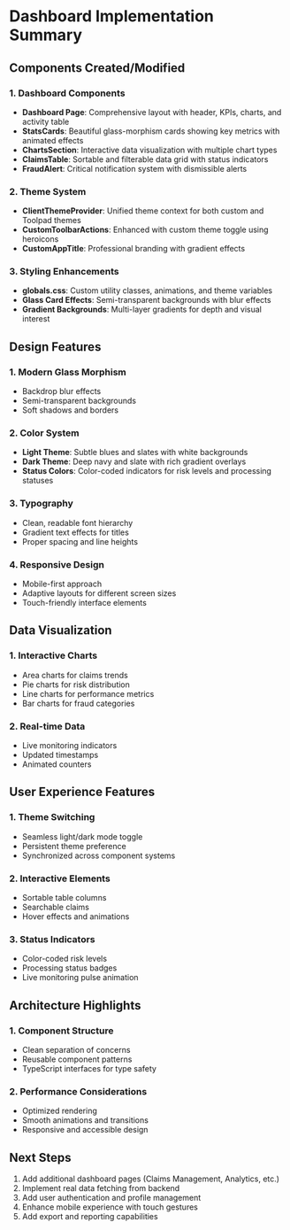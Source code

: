 # Dashboard Implementation Summary

## Components Created/Modified

### 1. Dashboard Components
- **Dashboard Page**: Comprehensive layout with header, KPIs, charts, and activity table
- **StatsCards**: Beautiful glass-morphism cards showing key metrics with animated effects
- **ChartsSection**: Interactive data visualization with multiple chart types
- **ClaimsTable**: Sortable and filterable data grid with status indicators
- **FraudAlert**: Critical notification system with dismissible alerts

### 2. Theme System
- **ClientThemeProvider**: Unified theme context for both custom and Toolpad themes
- **CustomToolbarActions**: Enhanced with custom theme toggle using heroicons
- **CustomAppTitle**: Professional branding with gradient effects

### 3. Styling Enhancements
- **globals.css**: Custom utility classes, animations, and theme variables
- **Glass Card Effects**: Semi-transparent backgrounds with blur effects
- **Gradient Backgrounds**: Multi-layer gradients for depth and visual interest

## Design Features

### 1. Modern Glass Morphism
- Backdrop blur effects
- Semi-transparent backgrounds
- Soft shadows and borders

### 2. Color System
- **Light Theme**: Subtle blues and slates with white backgrounds
- **Dark Theme**: Deep navy and slate with rich gradient overlays
- **Status Colors**: Color-coded indicators for risk levels and processing statuses

### 3. Typography
- Clean, readable font hierarchy
- Gradient text effects for titles
- Proper spacing and line heights

### 4. Responsive Design
- Mobile-first approach
- Adaptive layouts for different screen sizes
- Touch-friendly interface elements

## Data Visualization

### 1. Interactive Charts
- Area charts for claims trends
- Pie charts for risk distribution
- Line charts for performance metrics
- Bar charts for fraud categories

### 2. Real-time Data
- Live monitoring indicators
- Updated timestamps
- Animated counters

## User Experience Features

### 1. Theme Switching
- Seamless light/dark mode toggle
- Persistent theme preference
- Synchronized across component systems

### 2. Interactive Elements
- Sortable table columns
- Searchable claims
- Hover effects and animations

### 3. Status Indicators
- Color-coded risk levels
- Processing status badges
- Live monitoring pulse animation

## Architecture Highlights

### 1. Component Structure
- Clean separation of concerns
- Reusable component patterns
- TypeScript interfaces for type safety

### 2. Performance Considerations
- Optimized rendering
- Smooth animations and transitions
- Responsive and accessible design

## Next Steps

1. Add additional dashboard pages (Claims Management, Analytics, etc.)
2. Implement real data fetching from backend
3. Add user authentication and profile management
4. Enhance mobile experience with touch gestures
5. Add export and reporting capabilities
